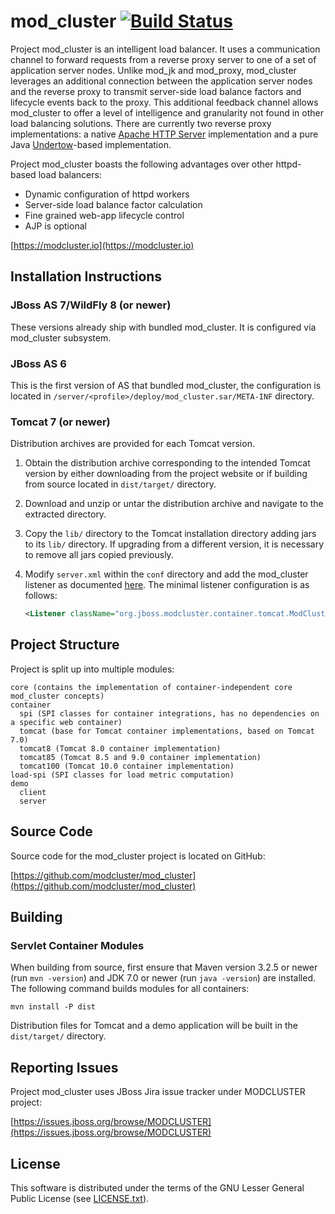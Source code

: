 mod_cluster [![Build Status](https://travis-ci.org/modcluster/mod_cluster.svg?branch=master)](https://travis-ci.org/modcluster/mod_cluster)
===========

Project mod_cluster is an intelligent load balancer. It uses a communication channel to forward requests from a reverse
proxy server to one of a set of application server nodes. Unlike mod_jk and mod_proxy, mod_cluster leverages an
additional connection between the application server nodes and the reverse proxy to transmit server-side load balance
factors and lifecycle events back to the proxy. This additional feedback channel allows mod_cluster to offer a level of
intelligence and granularity not found in other load balancing solutions. There are currently two reverse proxy
implementations: a native [Apache HTTP Server](https://httpd.apache.org/) implementation and a pure Java 
[Undertow](http://undertow.io/)-based implementation.

Project mod_cluster boasts the following advantages over other httpd-based load balancers:

* Dynamic configuration of httpd workers
* Server-side load balance factor calculation
* Fine grained web-app lifecycle control
* AJP is optional

[https://modcluster.io](https://modcluster.io)


Installation Instructions
-------------------------

### JBoss AS 7/WildFly 8 (or newer)

These versions already ship with bundled mod_cluster. It is configured via mod_cluster
subsystem.


### JBoss AS 6

This is the first version of AS that bundled mod_cluster, the configuration is located in
`/server/<profile>/deploy/mod_cluster.sar/META-INF` directory.


### Tomcat 7 (or newer)

Distribution archives are provided for each Tomcat version.

1. Obtain the distribution archive corresponding to the intended Tomcat version by either downloading from the project
   website or if building from source located in `dist/target/` directory.
2. Download and unzip or untar the distribution archive and navigate to the extracted directory.
3. Copy the `lib/` directory to the Tomcat installation directory adding jars to its `lib/` directory. If upgrading from
   a different version, it is necessary to remove all jars copied previously.
4. Modify `server.xml` within the `conf` directory and add the mod_cluster listener as documented
   [here](https://docs.modcluster.io/). The minimal listener configuration is as follows:
   
    ```xml
    <Listener className="org.jboss.modcluster.container.tomcat.ModClusterListener" connectorPort="8009"/>
    ```


Project Structure
-----------------

Project is split up into multiple modules:

```
core (contains the implementation of container-independent core mod_cluster concepts)
container
  spi (SPI classes for container integrations, has no dependencies on a specific web container)
  tomcat (base for Tomcat container implementations, based on Tomcat 7.0)
  tomcat8 (Tomcat 8.0 container implementation)
  tomcat85 (Tomcat 8.5 and 9.0 container implementation)
  tomcat100 (Tomcat 10.0 container implementation)
load-spi (SPI classes for load metric computation)
demo
  client
  server
```


Source Code
-----------

Source code for the mod_cluster project is located on GitHub:

[https://github.com/modcluster/mod_cluster](https://github.com/modcluster/mod_cluster)


Building
--------

### Servlet Container Modules

When building from source, first ensure that Maven version 3.2.5 or newer (run `mvn -version`) and JDK 7.0 or newer
(run `java -version`) are installed. The following command builds modules for all containers:

```
mvn install -P dist
```

Distribution files for Tomcat and a demo application will be built in the `dist/target/` directory.


Reporting Issues
----------------

Project mod_cluster uses JBoss Jira issue tracker under MODCLUSTER project:

[https://issues.jboss.org/browse/MODCLUSTER](https://issues.jboss.org/browse/MODCLUSTER)


License
-------

This software is distributed under the terms of the GNU Lesser General Public License (see [LICENSE.txt](LICENSE.txt)).


